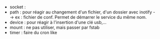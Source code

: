 * socket : 
* path : pour réagir au changement d'un fichier, d'un dossier avec inotify --> ex : fichier de conf. Permet de démarrer le service du même nom.
* device : pour réagir à l'insertion d'une clé usb,...
* mount : ne pas utiliser, mais passer par fstab
* timer : faire du cron like

